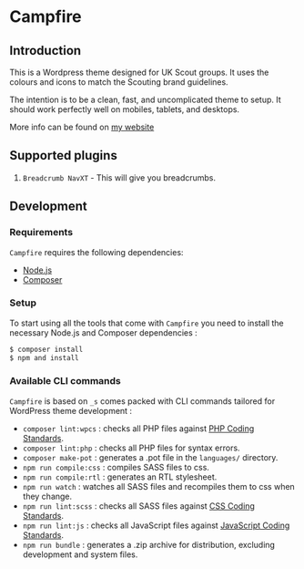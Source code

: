 Campfire
========

Introduction
------------

This is a Wordpress theme designed for UK Scout groups. It uses the colours and icons to match the
Scouting brand guidelines.

The intention is to be a clean, fast, and uncomplicated theme to setup. It should work perfectly
well on mobiles, tablets, and desktops.

More info can be found on [my website](https://techtoby.com/campfire/)

Supported plugins
-----------------

1. `Breadcrumb NavXT` - This will give you breadcrumbs.


Development
-----------

### Requirements

`Campfire` requires the following dependencies:

- [Node.js](https://nodejs.org/)
- [Composer](https://getcomposer.org/)

### Setup

To start using all the tools that come with `Campfire` you need to install the necessary Node.js and Composer dependencies :

```sh
$ composer install
$ npm and install
```

### Available CLI commands

`Campfire` is based on `_s` comes packed with CLI commands tailored for WordPress theme development :

- `composer lint:wpcs` : checks all PHP files against [PHP Coding Standards](https://developer.wordpress.org/coding-standards/wordpress-coding-standards/php/).
- `composer lint:php` : checks all PHP files for syntax errors.
- `composer make-pot` : generates a .pot file in the `languages/` directory.
- `npm run compile:css` : compiles SASS files to css.
- `npm run compile:rtl` : generates an RTL stylesheet.
- `npm run watch` : watches all SASS files and recompiles them to css when they change.
- `npm run lint:scss` : checks all SASS files against [CSS Coding Standards](https://developer.wordpress.org/coding-standards/wordpress-coding-standards/css/).
- `npm run lint:js` : checks all JavaScript files against [JavaScript Coding Standards](https://developer.wordpress.org/coding-standards/wordpress-coding-standards/javascript/).
- `npm run bundle` : generates a .zip archive for distribution, excluding development and system files.
